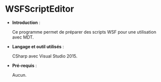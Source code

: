 # WSFScriptEditor

* **Introduction** :

    Ce programme permet de préparer des scripts WSF pour une utilisation avec MDT.

* **Langage et outil utilisés** :
    
    CSharp avec Visual Studio 2015.

* **Pré-requis** :

    Aucun.